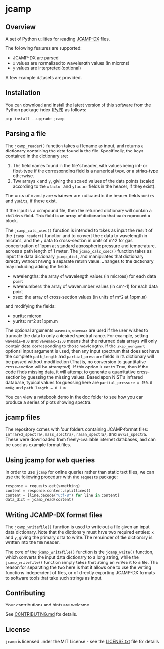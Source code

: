 # jcamp

## Overview

A set of Python utilities for reading [JCAMP-DX](http://www.jcamp-dx.org/) files.

The following features are supported:

* JCAMP-DX are parsed
* `x` values are normalized to wavelength values (in microns)
* `y` values are interpreted (optional)

A few example datasets are provided.


## Installation

You can download and install the latest version of this software from the Python package index ([PyPI](https://pypi.org/)) as follows:

```shell
pip install --upgrade jcamp
```


## Parsing a file

The `jcamp_reader()` function takes a filename as input, and returns a dictionary containing the data found in the file.
Specifically, the keys contained in the dictionary are:

1. The field names found in the file's header, with values being int- or float-type if the corresponding field is a numerical type, or a string-type otherwise.
2. Two arrays `x` and `y`, giving the scaled values of the data points (scaled according to the `xfactor` and `yfactor` fields in the header, if they exist).

The units of `x` and `y` are whatever are indicated in the header fields `xunits` and `yunits`, if these exist.

If the input is a compound file, then the returned dictionary will contain a `children` field.
This field is an array of dictionaries that each represent a block.

The `jcamp_calc_xsec()` function is intended to takes as input the result of the `jcamp_reader()` function and to convert the `x` data to wavelength in microns, and the `y` data to cross-section in units of m^2 for gas concentration of 1ppm at standard atmospheric pressure and temperature, across a path length of 1 meter.
The `jcamp_calc_xsec()` function takes as input the data dictionary `jcamp_dict`, and manipulates that dictionary directly without having a separate return value.
Changes to the dictionary may including adding the fields:

* wavelengths: the array of wavelength values (in microns) for each data point
* wavenumbers: the array of wavenumber values (in cm^-1) for each data point
* xsec: the array of cross-section values (in units of m^2 at 1ppm.m)

and modifying the fields:

* xunits: micron
* yunits: m^2 at 1ppm.m

The optional arguments `wavemin`, `wavemax` are used if the user wishes to truncate the data to only a desired spectral range.
For example, setting `wavemin=8.0` and `wavemax=12.0` means that the returned data arrays will only contain data corresponding to those wavlengths.
If the `skip_nonquant` optional input argument is used, then any input spectrum that does not have the complete `path_length` and `partial_pressure` fields in its dictionary will be passed without modification (That is, no conversion to quantitative cross-section will be attempted).
If this option is set to True, then if the code finds missing data, it will attempt to generate a quantitative cross-section by guessing the missing values.
Based upon NIST's infrared database, typical values for guessing here are `partial_pressure = 150.0 mmHg` and `path length = 0.1 m`.

You can view a notebook demo in the doc folder to see how you can produce a series of plots showing spectra.


## jcamp files

The repository comes with four folders containing JCAMP-format files: `infrared_spectra/`, `mass_spectra/`, `raman_spectra/`, and `uvvis_spectra`.
These were downloaded from freely-available internet databases, and can be used as example format files.


## Using jcamp for web queries

In order to use `jcamp` for online queries rather than static text files, we can use the following procedure with the `requests` package:

```python
response = requests.get(something)
content = response.content.splitlines()
content = [line.decode("utf-8") for line in content]
data_dict = jcamp_read(content)
```


## Writing JCAMP-DX format files

The `jcamp_writefile()` function is used to write out a file given an input data dictionary. Note that the dictionary must have two required entries: `x` and `y`, giving the primary data to write. The remainder of the dictionary is written into the file header.

The core of the `jcamp_writefile()` function is the `jcamp_write()` function, which converts the input data dictionary to a long string, while the `jcamp_writefile()` function simply takes that string an writes it to a file. The reason for separating the two here is that it allows one to use the writing functions independent of files, or of directly exporting JCAMP-DX formats to software tools that take such strings as input.

## Contributing

Your contributions and hints are welcome.

See [CONTRIBUTING.md](CONTRIBUTING.md) for details.


## License

`jcamp` is licensed under the MIT License - see the [LICENSE.txt](./LICENSE.txt) file for details

